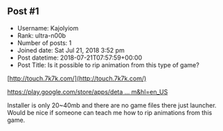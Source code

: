 ## Post #1
- Username: Kajolyiom
- Rank: ultra-n00b
- Number of posts: 1
- Joined date: Sat Jul 21, 2018 3:52 pm
- Post datetime: 2018-07-21T07:57:59+00:00
- Post Title: Is it possible to rip animation from this type of game?

[http://touch.7k7k.com/](http://touch.7k7k.com/) 

[https://play.google.com/store/apps/deta ... m&hl=en_US](https://play.google.com/store/apps/details?id=com.prodigy.dom&hl=en_US)

Installer is only 20~40mb and there are no game files there just launcher.
Would be nice if someone can teach me how to rip animations from this game.
